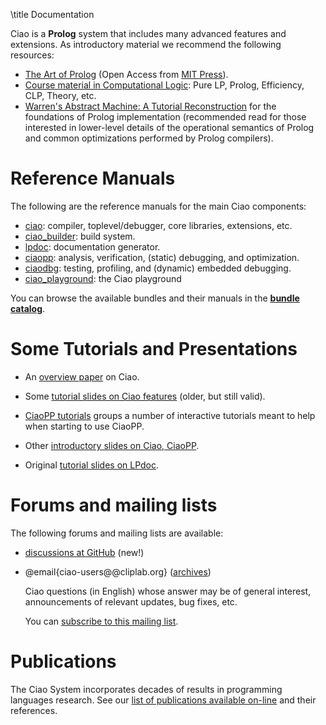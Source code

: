 \title Documentation

Ciao is a **Prolog** system that includes many advanced features and
extensions. As introductory material we recommend the following
resources:

 - [The Art of Prolog](https://cliplab.org/~logalg/doc/The_Art_of_Prolog.pdf) 
   (Open Access from [MIT Press](https://mitpress.mit.edu/books/art-prolog-second-edition)).
 - [Course material in Computational Logic](http://www.cliplab.org/logalg/): Pure LP, Prolog, Efficiency, CLP, Theory, etc.
 - [Warren's Abstract Machine: A Tutorial Reconstruction](http://wambook.sourceforge.net/)
   for the foundations of Prolog implementation (recommended read
   for those interested in lower-level details of the operational
   semantics of Prolog and common optimizations performed by Prolog
   compilers).

# Reference Manuals

The following are the reference manuals for the main Ciao components:

 - [ciao](/ciao/build/doc/ciao.html/): compiler, toplevel/debugger, core libraries, extensions, etc.
 - [ciao_builder](/ciao/build/doc/ciao_builder.html/): build system.
 - [lpdoc](/ciao/build/doc/lpdoc.html/): documentation generator.
 - [ciaopp](/ciao/build/doc/ciaopp.html/): analysis, verification, (static) debugging, and optimization.
 - [ciaodbg](/ciao/build/doc/ciaodbg.html/): testing, profiling, and (dynamic) embedded debugging.
 - [ciao_playground](/ciao/build/doc/ciao_playground.html/): the Ciao playground

You can browse the available bundles and their manuals in the
**[bundle catalog](/bundles.html)**.

# Some Tutorials and Presentations

 - An [overview paper](http://clip.dia.fi.upm.es/papers/hermenegildo11:ciao-design-tplp.pdf) on Ciao.

 - Some [tutorial slides on Ciao features](http://clip.dia.fi.upm.es/~logalg/slides/E_ciao_cl2000_tut_all.pdf) (older, but still valid).

 - [CiaoPP tutorials](/ciao/build/doc/ciaopp_tutorials.html/)
   groups a number of interactive tutorials meant to help when
   starting to use CiaoPP.

 - Other [introductory slides on Ciao, CiaoPP](http://clip.dia.fi.upm.es/papers/RuleML11_slides.pdf).

 - Original [tutorial slides on LPdoc](http://clip.dia.fi.upm.es/~logalg/slides/G_lpdoc_cl2000.pdf).

# Forums and mailing lists

The following forums and mailing lists are available:

 - [discussions at GitHub](https://github.com/ciao-lang/ciao/discussions) (new!)

 - @email{ciao-users@@cliplab.org} ([archives](https://cliplab.org/Mail/ciao-users/))

   Ciao questions (in English) whose answer may be of general
   interest, announcements of relevant updates, bug fixes, etc.

   You can [subscribe to this mailing list](https://cliplab.org/mailman/listinfo/ciao-users).

# Publications

The Ciao System incorporates decades of results in programming
languages research. See our
[list of publications available on-line](http://clip.dia.fi.upm.es/~clip/clippubsbytopic/clippubsbytopic.html)
and their references.
